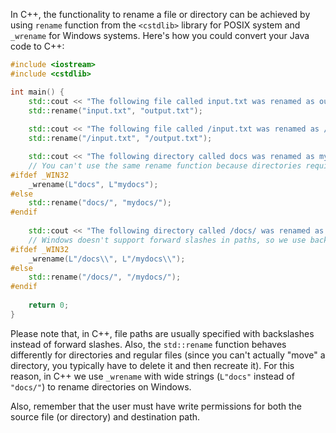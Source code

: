  In C++, the functionality to rename a file or directory can be achieved by using `rename` function from the `<cstdlib>` library for POSIX system and `_wrename` for Windows systems. Here's how you could convert your Java code to C++:

```cpp
#include <iostream>
#include <cstdlib>

int main() {
    std::cout << "The following file called input.txt was renamed as output.txt." << std::endl;
    std::rename("input.txt", "output.txt");
    
    std::cout << "The following file called /input.txt was renamed as /output.txt." << std::endl;
    std::rename("/input.txt", "/output.txt");

    std::cout << "The following directory called docs was renamed as mydocs." << std::endl;
    // You can't use the same rename function because directories require a different approach and may not have the same syntax in all systems
#ifdef _WIN32
    _wrename(L"docs", L"mydocs");
#else
    std::rename("docs/", "mydocs/");
#endif
    
    std::cout << "The following directory called /docs/ was renamed as /mydocs/." << std::endl;
    // Windows doesn't support forward slashes in paths, so we use backslash instead. The root of the filesystem (/) is usually not writable anyway.
#ifdef _WIN32
    _wrename(L"/docs\\", L"/mydocs\\");
#else
    std::rename("/docs/", "/mydocs/");
#endif
    
    return 0;
}
```
Please note that, in C++, file paths are usually specified with backslashes instead of forward slashes. Also, the `std::rename` function behaves differently for directories and regular files (since you can't actually "move" a directory, you typically have to delete it and then recreate it). For this reason, in C++ we use `_wrename` with wide strings (`L"docs"` instead of `"docs/"`) to rename directories on Windows.

Also, remember that the user must have write permissions for both the source file (or directory) and destination path.
